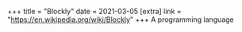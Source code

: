 +++
title = "Blockly"
date = 2021-03-05
[extra]
link = "https://en.wikipedia.org/wiki/Blockly"
+++
A programming language

